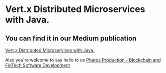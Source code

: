 # Vert.x Distributed Microservices with Java.

## You can find it in our Medium publication
[Vert.x Distributed Microservices with Java.](https://medium.com/pharos-production/vert-x-distributed-microservices-with-java-24ff514922eb).

Also you're welcome to say hello to us
[Pharos Production - Blockchain and FinTech Software Development](https://pharosproduction.com)
